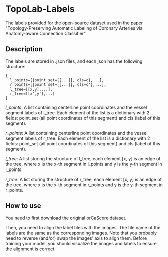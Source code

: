 # TopoLab-Labels
The labels provided for the open-source dataset used in the paper "Topology-Preserving Automatic Labeling of Coronary Arteries via Anatomy-aware Connection Classifier"

## Description
The labels are stored in .json files, and each json has the following structure:
```
{
  l_points=[{point_set=[[...]], cls=c},...],
  r_points=[{point_set=[[...]], cls=c'},...],
  l_tree=[[x,y],...], 
  r_tree=[[x',y'],...]
}
```


*l_points*: A list containing centerline point coordinates and the vessel segment labels of l_tree. Each element of the list is a dictionary with 2 fields: point_set (all point coordinates of this segment) and cls (label of this segment).

*r_points*: A list containing centerline point coordinates and the vessel segment labels of r_tree. Each element of the list is a dictionary with 2 fields: point_set (all point coordinates of this segment) and cls (label of this segment).

*l_tree*: A list storing the structure of l_tree, each element [x, y] is an edge of the tree, where x is the x-th segment in l_points and y is the y-th segment in l_points.

*r_tree*: A list storing the structure of r_tree, each element [x, y] is an edge of the tree, where x is the x-th segment in r_points and y is the y-th segment in r_points.

## How to use
You need to first download the original orCaScore dataset.

Then, you need to align the label files with the images. The file name of the labels are the same as the corresponding images. Note that you probably need to reverse (and/or) swap the images' axis to align them. Before training your model, you should visualize the images and labels to ensure the alignment is correct.
